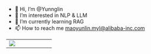 - 👋 Hi, I’m @Yunnglin
- 👀 I’m interested in NLP & LLM
- 🌱 I’m currently learning RAG
- 📫 How to reach me maoyunlin.myl@alibaba-inc.com

<!---
Yunnglin/Yunnglin is a ✨ special ✨ repository because its `README.md` (this file) appears on your GitHub profile.
You can click the Preview link to take a look at your changes.
--->

<table>
  <tbody>
    <tr>
      <td width="26%">
        <img src="https://github-readme-stats.vercel.app/api?username=Yunnglin&hide_rank=true&show_icons=true&theme=dracula">
      </td>
      </td>
    </tr>
  </tbody>
</table>

